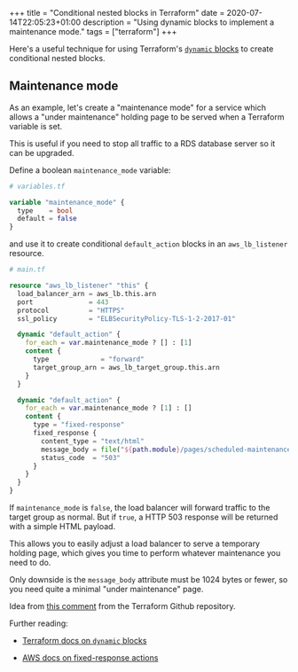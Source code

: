 +++
title = "Conditional nested blocks in Terraform"
date = 2020-07-14T22:05:23+01:00
description = "Using dynamic blocks to implement a maintenance mode."
tags = ["terraform"]
+++

<!-- INTRODUCTION -->

Here's a useful technique for using Terraform's [`dynamic` blocks](https://www.terraform.io/docs/configuration/expressions.html#dynamic-blocks) to create
conditional nested blocks.

<!-- CONTENT -->

## Maintenance mode

As an example, let's create a "maintenance mode" for a service which allows a
"under maintenance" holding page to be served when a Terraform variable
is set.

This is useful if you need to stop all traffic to a RDS database server so it
can be upgraded.

Define a boolean `maintenance_mode` variable:

```terraform
# variables.tf

variable "maintenance_mode" {
  type    = bool
  default = false
}
```

and use it to create conditional `default_action` blocks in an `aws_lb_listener`
resource.  

```terraform
# main.tf

resource "aws_lb_listener" "this" {
  load_balancer_arn = aws_lb.this.arn
  port              = 443
  protocol          = "HTTPS"
  ssl_policy        = "ELBSecurityPolicy-TLS-1-2-2017-01"

  dynamic "default_action" {
    for_each = var.maintenance_mode ? [] : [1]
    content {
      type             = "forward"
      target_group_arn = aws_lb_target_group.this.arn
    }
  }

  dynamic "default_action" {
    for_each = var.maintenance_mode ? [1] : []
    content {
      type = "fixed-response"
      fixed_response {
        content_type = "text/html"
        message_body = file("${path.module}/pages/scheduled-maintenance.html")
        status_code  = "503"
      }
    }
  }
}
```

If `maintenance_mode` is `false`, the load balancer will forward traffic to the
target group as normal. But if `true`, a HTTP 503 response will be returned with
a simple HTML payload.

This allows you to easily adjust a load balancer to serve a temporary holding
page, which gives you time to perform whatever maintenance you need to do.

Only downside is the `message_body` attribute must be 1024 bytes or fewer, so
you need quite a minimal "under maintenance" page.

Idea from [this comment](https://github.com/hashicorp/terraform/issues/19853#issuecomment-589988711) from
the Terraform Github repository.

Further reading:

- [Terraform docs on `dynamic` blocks](https://www.terraform.io/docs/configuration/expressions.html#dynamic-blocks)

- [AWS docs on fixed-response actions](https://docs.aws.amazon.com/elasticloadbalancing/latest/application/load-balancer-listeners.html#fixed-response-actions)
